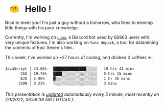 <h1>   <img src="./spoink.gif" style="vertical-align:middle;" width="30px">   Hello ! </h1>

Nice to meet you! I'm just a guy without a tomorrow, who likes to develop little things with his poor knowledge.

Currently, I'm working on <a href='https://github.com/Asgarrrr/Luna'>`Luna`</a>, a Discord bot used by 66963 users with very unique features. I'm also working on `Yuna Unpack`, a tool for datamining the contents of Epic Seven's files.

This week, I've worked on ~27 hours of coding, and drinked 0 coffees ☕.

```
JavaScript │ 74.06%   ███████████████░░░░░   19 hrs 41 mins
       CSS │ 19.75%   ████░░░░░░░░░░░░░░░░   5 hrs 15 mins
       EJS │ 5.96%    █░░░░░░░░░░░░░░░░░░░   1 hr 35 mins
      JSON │ 0.23%    ░░░░░░░░░░░░░░░░░░░░   3 mins
```

###### This presentation is [updated](https://github.com/Asgarrrr) automatically every 5 minute, most recently on 2/1/2022, 03:58:38 AM ( UTC±0 ).